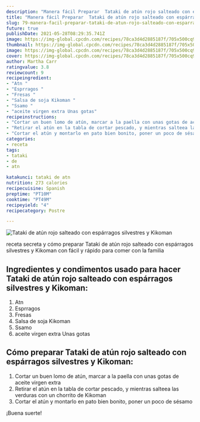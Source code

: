 ```yaml
---
description: "Manera fácil Preparar  Tataki de atún rojo salteado con espárragos silvestres y Kikoman"
title: "Manera fácil Preparar  Tataki de atún rojo salteado con espárragos silvestres y Kikoman"
slug: 79-manera-facil-preparar-tataki-de-atun-rojo-salteado-con-esparragos-silvestres-y-kikoman
future: true
publishDate: 2021-05-28T08:29:35.741Z
image: https://img-global.cpcdn.com/recipes/78ca3d4d2885187f/705x500cq90/tataki-de-atun-rojo-salteado-con-esparragos-silvestres-y-kikoman-foto-principal.jpg
thumbnail: https://img-global.cpcdn.com/recipes/78ca3d4d2885187f/705x500cq90/tataki-de-atun-rojo-salteado-con-esparragos-silvestres-y-kikoman-foto-principal.jpg
image: https://img-global.cpcdn.com/recipes/78ca3d4d2885187f/705x500cq90/tataki-de-atun-rojo-salteado-con-esparragos-silvestres-y-kikoman-foto-principal.jpg
cover: https://img-global.cpcdn.com/recipes/78ca3d4d2885187f/705x500cq90/tataki-de-atun-rojo-salteado-con-esparragos-silvestres-y-kikoman-foto-principal.jpg
author: Martha Carr
ratingvalue: 3.8
reviewcount: 9
recipeingredient:
- "Atn "
- "Esprragos "
- "Fresas "
- "Salsa de soja Kikoman "
- "Ssamo "
- "aceite virgen extra Unas gotas"
recipeinstructions:
- "Cortar un buen lomo de atún, marcar a la paella con unas gotas de aceite virgen extra"
- "Retirar el atún en la tabla de cortar pescado, y mientras salteea las verduras con un chorrito de Kikoman"
- "Cortar el atún y montarlo en pato bien bonito, poner un poco de sésamo"
categories:
- receta
tags:
- tataki
- de
- atn

katakunci: tataki de atn 
nutrition: 273 calories
recipecuisine: Spanish
preptime: "PT10M"
cooktime: "PT49M"
recipeyield: "4"
recipecategory: Postre

---
```



![Tataki de atún rojo salteado con espárragos silvestres y Kikoman](https://img-global.cpcdn.com/recipes/78ca3d4d2885187f/705x500cq90/tataki-de-atun-rojo-salteado-con-esparragos-silvestres-y-kikoman-foto-principal.jpg)

receta secreta y cómo preparar Tataki de atún rojo salteado con espárragos silvestres y Kikoman con fácil y rápido para comer con la familia

<!--inarticleads1-->

## Ingredientes y condimentos usado para hacer Tataki de atún rojo salteado con espárragos silvestres y Kikoman:

1. Atn 
1. Esprragos 
1. Fresas 
1. Salsa de soja Kikoman 
1. Ssamo 
1. aceite virgen extra Unas gotas



<!--inarticleads2-->

## Cómo preparar Tataki de atún rojo salteado con espárragos silvestres y Kikoman:

1. Cortar un buen lomo de atún, marcar a la paella con unas gotas de aceite virgen extra
1. Retirar el atún en la tabla de cortar pescado, y mientras salteea las verduras con un chorrito de Kikoman
1. Cortar el atún y montarlo en pato bien bonito, poner un poco de sésamo



¡Buena suerte!

